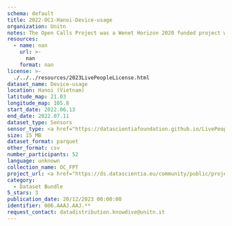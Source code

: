 ```yaml
---
schema: default
title: 2022-OC1-Hanoi-Device-usage
organization: Unitn
notes: The Open Calls Project was a Wenet Horizon 2020 funded project with the goal of developing a diversity-aware, machine-mediated paradigm for social interactions. It collected information on the eating/drinking activities of the students of FPT University in Vietnam. The project was carried out in June and July 2022. The project set out to sense the daily activity data of respondents through the mobile phone sensors, collect health data through daily food log surveys, collect alcohol-drinking activities coupled with the motives for drinking, and conduct semi-structured surveys to gather feedback on the project. Data collection was carried out in three big cities across Vietnam. The i-Log application was used to collect sensor data from participants with the language set to Vietnamese. The food-drink activities were collected with an i-Log survey filled in by the respondents three times a day.
resources:
  - name: nan
    url: >-
      nan
    format: nan
license: >-
  ./../../resources/2023LivePeopleLicense.html
dataset_name: Device-usage
location: Hanoi (Vietnam)
latitude_map: 21.03
longitude_map: 105.8
start_date: 2022.06.13
end_date: 2022.07.11
dataset_type: Sensors
sensor_type: <a href="https://datascientiafoundation.github.io/LivePeople/datasets/2022-OC1-Hanoi-Airplane%20Mode%20Event/">airplane mode</a>, <a href="https://datascientiafoundation.github.io/LivePeople/datasets/2022-OC1-Hanoi-Doze%20Event/">doze</a>, <a href="https://datascientiafoundation.github.io/LivePeople/datasets/2022-OC1-Hanoi-Ring%20Mode%20Event/">ring mode</a>, <a href="https://datascientiafoundation.github.io/LivePeople/datasets/2022-OC1-Hanoi-Screen%20Event/">screen</a>, <a href="https://datascientiafoundation.github.io/LivePeople/datasets/2022-OC1-Hanoi-Touch%20Event/">touch</a>, <a href="https://datascientiafoundation.github.io/LivePeople/datasets/2022-OC1-Hanoi-Batterycharge%20Event/">battery charge</a>, <a href="https://datascientiafoundation.github.io/LivePeople/datasets/2022-OC1-Hanoi-Battery%20Monitoring%20Log/">battery level</a>, <a href="https://datascientiafoundation.github.io/LivePeople/datasets/2022-OC1-Hanoi-User%20Presence%20Event/">user presence</a>
size: 15 MB
dataset_format: parquet
other_format: csv
number_participants: 52
language: unknown
collection_name: OC_FPT
project_url: <a href="https://ds.datascientia.eu/community/public/projects/3b975830-9ecc-4127-855b-f88b8b5fe2ca">https://ds.datascientia.eu/community/public/projects/3b975830-9ecc-4127-855b-f88b8b5fe2ca</a>
category:
  - Dataset Bundle
5_stars: 3
publication_date: 20/12/2023 00:00:00
identifier: 006.AAAJ.AAJ.**
request_contact: datadistribution.knowdive@unitn.it
---
```

